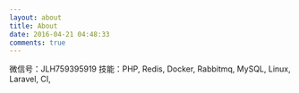 ```yaml
---
layout: about
title: About
date: 2016-04-21 04:48:33
comments: true
---
```

微信号：JLH759395919
技能：PHP, Redis, Docker, Rabbitmq, MySQL, Linux, Laravel, CI, 